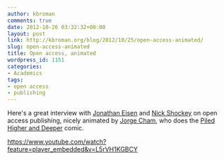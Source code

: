 ```yaml
---
author: kbroman
comments: true
date: 2012-10-26 03:32:32+00:00
layout: post
link: http://kbroman.org/blog/2012/10/25/open-access-animated/
slug: open-access-animated
title: Open access, animated
wordpress_id: 1151
categories:
- Academics
tags:
- open access
- publishing
---
```


Here's a great interview with [Jonathan Eisen](http://phylogenomics.blogspot.com) and [Nick Shockey](http://www.arl.org/sparc/about/staff/shockey.shtml) on open access publishing, nicely animated by [Jorge Cham](http://www.phdcomics.com/about.htm), who does the [Piled Higher and Deeper](http://www.phdcomics.com/comics.php) comic.

https://www.youtube.com/watch?feature=player_embedded&v=L5rVH1KGBCY
